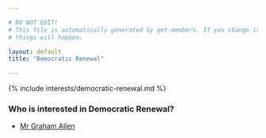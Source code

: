```yaml
---

# DO NOT EDIT!
# This file is automatically generated by get-members. If you change it, bad
# things will happen.

layout: default
title: "Democratic Renewal"

---
```


{% include interests/democratic-renewal.md %}

### Who is interested in Democratic Renewal?


* [Mr Graham Allen](../members/mr-graham-allen.html)

